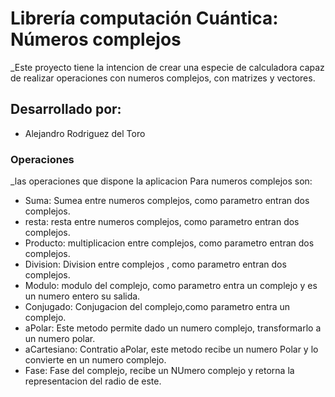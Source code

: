 # Librería computación Cuántica: Números complejos

_Este proyecto tiene la intencion de crear una especie de calculadora capaz de realizar operaciones con numeros complejos, con matrizes y vectores.

## Desarrollado por: 

* Alejandro Rodriguez del Toro

### Operaciones

_las operaciones que dispone la aplicacion Para numeros complejos son:

* Suma: Sumea entre  numeros complejos, como parametro entran dos complejos.
* resta: resta entre numeros complejos, como parametro entran dos complejos.
* Producto: multiplicacion entre complejos, como parametro entran dos complejos.
* Division: Division entre complejos , como parametro entran dos complejos.
* Modulo: modulo del complejo, como parametro entra un complejo y es un numero entero su salida.
* Conjugado: Conjugacion del complejo,como parametro entra un complejo.
* aPolar: Este metodo permite dado un numero complejo, transformarlo a un numero polar.
* aCartesiano: Contratio aPolar, este metodo recibe un numero Polar y lo convierte en un numero complejo.
* Fase: Fase del complejo, recibe un NUmero complejo y retorna la representacion del radio de este.
